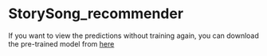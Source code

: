 # StorySong_recommender

If you want to view the predictions without training again, you can download the pre-trained model from  [here](https://drive.google.com/drive/u/0/folders/1wufmCF6k9fYAVpB59bTAU9pdbpPhAZt8)
